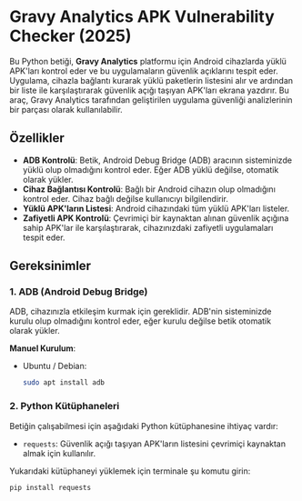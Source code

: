 # Gravy Analytics APK Vulnerability Checker (2025)

Bu Python betiği, **Gravy Analytics** platformu için Android cihazlarda yüklü APK'ları kontrol eder ve bu uygulamaların güvenlik açıklarını tespit eder. Uygulama, cihazla bağlantı kurarak yüklü paketlerin listesini alır ve ardından bir liste ile karşılaştırarak güvenlik açığı taşıyan APK'ları ekrana yazdırır. Bu araç, Gravy Analytics tarafından geliştirilen uygulama güvenliği analizlerinin bir parçası olarak kullanılabilir.

## Özellikler

- **ADB Kontrolü**: Betik, Android Debug Bridge (ADB) aracının sisteminizde yüklü olup olmadığını kontrol eder. Eğer ADB yüklü değilse, otomatik olarak yükler.
- **Cihaz Bağlantısı Kontrolü**: Bağlı bir Android cihazın olup olmadığını kontrol eder. Cihaz bağlı değilse kullanıcıyı bilgilendirir.
- **Yüklü APK'ların Listesi**: Android cihazındaki tüm yüklü APK'ları listeler.
- **Zafiyetli APK Kontrolü**: Çevrimiçi bir kaynaktan alınan güvenlik açığına sahip APK'lar ile karşılaştırarak, cihazınızdaki zafiyetli uygulamaları tespit eder.

## Gereksinimler

### 1. ADB (Android Debug Bridge)
ADB, cihazınızla etkileşim kurmak için gereklidir. ADB'nin sisteminizde kurulu olup olmadığını kontrol eder, eğer kurulu değilse betik otomatik olarak yükler.

**Manuel Kurulum**:

- Ubuntu / Debian:
    ```bash
    sudo apt install adb
    ```

### 2. Python Kütüphaneleri
Betiğin çalışabilmesi için aşağıdaki Python kütüphanesine ihtiyaç vardır:
- `requests`: Güvenlik açığı taşıyan APK'ların listesini çevrimiçi kaynaktan almak için kullanılır.

Yukarıdaki kütüphaneyi yüklemek için terminale şu komutu girin:
```bash
pip install requests
